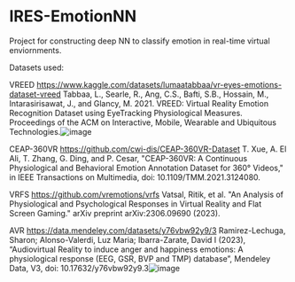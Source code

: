 # IRES-EmotionNN
Project for constructing deep NN to classify emotion in real-time virtual enviornments. 

Datasets used:

VREED
https://www.kaggle.com/datasets/lumaatabbaa/vr-eyes-emotions-dataset-vreed
Tabbaa, L., Searle, R., Ang, C.S., Bafti, S.B., Hossain, M., Intarasirisawat, J., and Glancy, M. 2021. VREED: Virtual Reality Emotion Recognition Dataset using EyeTracking Physiological Measures. Proceedings of the ACM on Interactive, Mobile, Wearable and Ubiquitous Technologies.![image](https://github.com/emilydoherty/IRES-EmotionNN/assets/88332460/3b74bff1-64fe-4423-846d-ee95f495af01)

CEAP-360VR
https://github.com/cwi-dis/CEAP-360VR-Dataset
T. Xue, A. El Ali, T. Zhang, G. Ding, and P. Cesar, "CEAP-360VR: A Continuous Physiological and Behavioral Emotion Annotation Dataset for 360° Videos," in IEEE Transactions on Multimedia, doi: 10.1109/TMM.2021.3124080.

VRFS 
https://github.com/vremotions/vrfs
Vatsal, Ritik, et al. "An Analysis of Physiological and Psychological Responses in Virtual Reality and Flat Screen Gaming." arXiv preprint arXiv:2306.09690 (2023).

AVR 
https://data.mendeley.com/datasets/y76vbw92y9/3
Ramirez-Lechuga, Sharon; Alonso-Valerdi, Luz Maria; Ibarra-Zarate, David I (2023), “Audiovirtual Reality to induce anger and happiness emotions: A physiological response (EEG, GSR, BVP and TMP) database”, Mendeley Data, V3, doi: 10.17632/y76vbw92y9.3![image](https://github.com/emilydoherty/IRES-EmotionNN/assets/88332460/b6cf4a05-e4e9-496b-b621-3f0c8c32b2c2)

